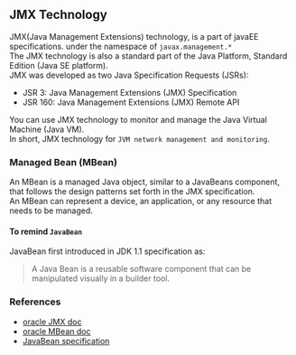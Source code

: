 ## JMX Technology    
JMX(Java Management Extensions) technology, is a part of javaEE specifications. under the namespace of `javax.management.*`   
The JMX technology is also a standard part of the Java Platform, Standard Edition (Java SE platform).   
JMX was developed as two Java Specification Requests (JSRs):
- JSR 3: Java Management Extensions (JMX) Specification
- JSR 160: Java Management Extensions (JMX) Remote API   

You can use JMX technology to monitor and manage the Java Virtual Machine (Java VM).    
In short, JMX technology for `JVM network management and monitoring`.
### Managed Bean (MBean)
An MBean is a managed Java object, similar to a JavaBeans component, that follows the design patterns set forth in the JMX specification.     
An MBean can represent a device, an application, or any resource that needs to be managed.       
#### To remind `JavaBean`
JavaBean first introduced in JDK 1.1 specification as: 
>A Java Bean is a reusable software component that can be manipulated visually in a builder tool.   

### References
- [oracle JMX doc](https://docs.oracle.com/en/java/javase/20/jmx/introduction-jmx-technology.html#GUID-72DCB4C1-93F8-4F37-B46E-2C708139C8A5)
- [oracle MBean doc](https://docs.oracle.com/javase/tutorial/jmx/mbeans/index.html)
- [JavaBean specification](https://download.oracle.com/otndocs/jcp/7224-javabeans-1.01-fr-spec-oth-JSpec/)
